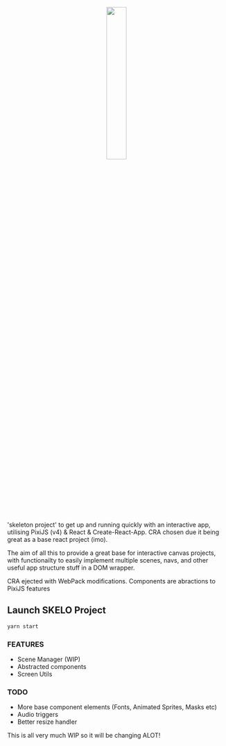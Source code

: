 <p align="center"><img src="https://raw.githubusercontent.com/josh-deprogram/skelo/master/public/assets/images/skelo.png" width="150" style='width:30%;'>
</p>

'skeleton project' to get up and running quickly with an interactive app, utilising PixiJS (v4) & React & Create-React-App. CRA chosen due it being great as a base react project (imo).

The aim of all this to provide a great base for interactive canvas projects, with functionailty to easily implement multiple scenes, navs, and other useful app structure stuff in a DOM wrapper.

CRA ejected with WebPack modifications.
Components are abractions to PixiJS features

## Launch SKELO Project

```js
yarn start
```
### FEATURES
* Scene Manager (WIP)
* Abstracted components
* Screen Utils

### TODO
* More base component elements (Fonts, Animated Sprites, Masks etc)
* Audio triggers
* Better resize handler


This is all very much WIP so it will be changing ALOT!